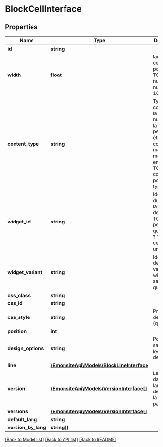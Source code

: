 # BlockCellInterface

## Properties
Name | Type | Description | Notes
------------ | ------------- | ------------- | -------------
**id** | **string** |  | [optional] 
**width** | **float** | largeur de la cellule en pourcentage TODO pk nullable ? Si null, c&#x27;est 100 ? | [optional] 
**content_type** | **string** | Type de contenu de la cellule nullable car la cellule peut ne pas être configuré mais quand même être enregistré TODO constantes pour chaque types | [optional] 
**widget_id** | **string** | Identifiant du widget si la cellule est de ce type TODO ? Ca peut etre quoi d&#x27;autre ? Tout est censé être un widget | [optional] 
**widget_variant** | **string** | Identifiant de la variation du widget (je sais pas ce que c&#x27;est) | [optional] 
**css_class** | **string** |  | [optional] 
**css_id** | **string** |  | [optional] 
**css_style** | **string** | Preset CSS de la cellule (quid ?) | [optional] 
**position** | **int** |  | [optional] 
**design_options** | **string** | Pour sauvegarder les options de design | [optional] 
**line** | [**\EmonsiteApi\Models\BlockLineInterface**](BlockLineInterface.md) |  | [optional] 
**version** | [**\EmonsiteApi\Models\VersionInterface[]**](VersionInterface.md) | La version dans la langue demandé ou la langue par défault | [optional] 
**versions** | [**\EmonsiteApi\Models\VersionInterface[]**](VersionInterface.md) |  | [optional] 
**default_lang** | **string** |  | [optional] 
**version_by_lang** | **string[]** |  | [optional] 

[[Back to Model list]](../../README.md#documentation-for-models) [[Back to API list]](../../README.md#documentation-for-api-endpoints) [[Back to README]](../../README.md)

